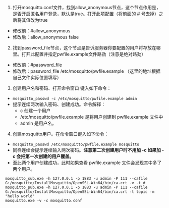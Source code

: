 1. 打开mosquitto.conf文件，找到allow_anonymous节点，这个节点作用是，是否开启匿名用户登录，默认是true。打开此项配置（将前面的 # 号去掉）之后将其值改为true
- 修改前：#allow_anonymous
- 修改后：allow_anonymous false

2. 找到password_file节点，这个节点是告诉服务器你要配置的用户将存放在哪里。打开此配置并指定pwfile.example文件路劲（注意是绝对路劲）
- 修改前：#password_file
- 修改后：password_file /etc/mosquitto/pwfile.example （这里的地址根据自己文件实际位置填写）

3. 创建用户名和密码、打开命令窗口 键入如下命令：
- `mosquitto_passwd -c /etc/mosquitto/pwfile.example admin`
- 提示连续两次输入密码、创建成功。命令解释：
    - c 创建一个用户
    - /etc/mosquitto/pwfile.example 是将用户创建到 pwfile.example 文件中
    - admin 是用户名。

4. 创建mosquitto用户。在命令窗口键入如下命令：
- `mosquitto_passwd /etc/mosquitto/pwfile.example mosquitto`
- 同样连续会提示连续输入两次密码。**注意第二次创建用户时不用加 -c 如果加 -c 会把第一次创建的用户覆盖。**
- 至此两个用户创建成功，此时如果查看 pwfile.example 文件会发现其中多了两个用户。

```
mosquitto_sub.exe -h 127.0.0.1 -p 1883 -u admin -P 111 --cafile G:/mosquitto/InstallMosquitto/OpenSSL-Win64/bin/ca.crt -v -t #
mosquitto_pub.exe -h 127.0.0.1 -p 1883 -u admin -P 111 --cafile G:/mosquitto/InstallMosquitto/OpenSSL-Win64/bin/ca.crt -t topic -m "hello world"
mosquitto.exe -v -c mosquitto.conf
```

<!-- https://blog.csdn.net/qq_22111417/article/details/84142509 -->
